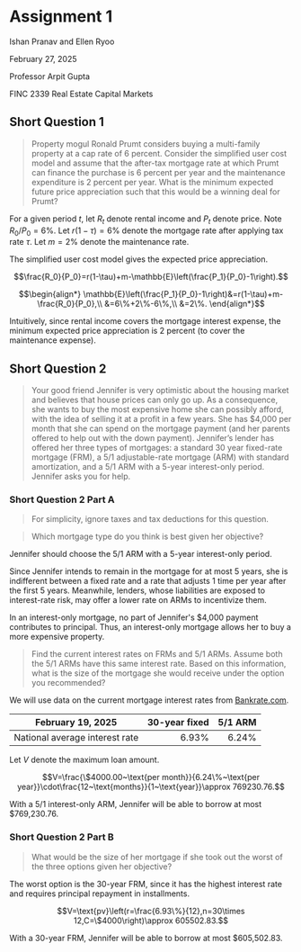 # Assignment 1

Ishan Pranav and Ellen Ryoo

February 27, 2025

Professor Arpit Gupta

FINC 2339 Real Estate Capital Markets

## Short Question 1

> Property mogul Ronald Prumt considers buying a multi-family property at a cap
> rate of 6 percent. Consider the simplified user cost model and
> assume that the after-tax mortgage rate at which Prumt can finance the
> purchase is 6 percent per year and the maintenance expenditure is 2 percent
> per year. What is the minimum expected future price appreciation such that
> this would be a winning deal for Prumt?

For a given period $t$, let $R_t$ denote rental income and $P_t$ denote price.
Note $R_0/P_0=6\%$. Let $r(1-\tau)=6\%$ denote the mortgage rate after applying
tax rate $\tau$. Let $m=2\%$ denote the maintenance rate.

The simplified user cost model gives the expected price appreciation.

$$\frac{R_0}{P_0}=r(1-\tau)+m-\mathbb{E}\left(\frac{P_1}{P_0}-1\right).$$

$$\begin{align*}
\mathbb{E}\left(\frac{P_1}{P_0}-1\right)&=r(1-\tau)+m-\frac{R_0}{P_0},\\
&=6\%+2\%-6\%,\\
&=2\%.
\end{align*}$$

Intuitively, since rental income covers the mortgage interest expense, the
minimum expected price appreciation is 2 percent (to cover the maintenance
expense).

## Short Question 2

> Your good friend Jennifer is very optimistic about the housing market and
> believes that house prices can only go up. As a consequence, she wants to buy
> the most expensive home she can possibly afford, with the idea of selling it
> at a profit in a few years. She has $4,000 per month that she can spend on the
> mortgage payment (and her parents offered to help out with the down payment).
> Jennifer’s lender has offered her three types of mortgages: a standard 30 year
> fixed-rate mortgage (FRM), a 5/1 adjustable-rate mortgage (ARM) with standard
> amortization, and a 5/1 ARM with a 5-year interest-only period. Jennifer asks
> you for help.

### Short Question 2 Part A

> For simplicity, ignore taxes and tax deductions for this question.

> Which mortgage type do you think is best given her objective?

Jennifer should choose the 5/1 ARM with a 5-year interest-only period.

Since Jennifer intends to remain in the mortgage for at most 5 years, she is
indifferent between a fixed rate and a rate that adjusts 1 time per year after
the first 5 years. Meanwhile, lenders, whose liabilities are exposed to
interest-rate risk, may offer a lower rate on ARMs to incentivize them.

In an interest-only mortgage, no part of Jennifer's $4,000 payment contributes
to principal. Thus, an interest-only mortgage allows her to buy a more expensive
property.

> Find the current interest rates on FRMs and 5/1 ARMs. Assume both the 5/1 ARMs
> have this same interest rate. Based on this information, what is the size of
> the mortgage she would receive under the option you recommended?

We will use data on the current mortgage interest rates from
[Bankrate.com](https://www.bankrate.com/mortgages/mortgage-rates/).

| February 19, 2025 | 30-year fixed | 5/1 ARM |
|-------------------|--:|--:|
| National average interest rate | 6.93% | 6.24% |

Let $V$ denote the maximum loan amount.

$$V=\frac{\$4000.00~\text{per month}}{6.24\%~\text{per year}}\cdot\frac{12~\text{months}}{1~\text{year}}\approx 769230.76.$$

With a 5/1 interest-only ARM, Jennifer will be able to borrow at most
$769,230.76.

### Short Question 2 Part B

> What would be the size of her mortgage if she took out the worst of the three
> options given her objective?

The worst option is the 30-year FRM, since it has the highest interest rate and
requires principal repayment in installments.

$$V=\text{pv}\left(r=\frac{6.93\%}{12},n=30\times 12,C=\$4000\right)\approx 605502.83.$$

With a 30-year FRM, Jennifer will be able to borrow at most $605,502.83.
